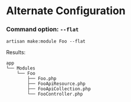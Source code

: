 # Alternate Configuration

### Command option: `--flat`
`artisan make:module Foo --flat`

Results:
```
app
└── Modules
    └── Foo
        ├── Foo.php
        ├── FooApiResource.php
        ├── FooApiCollection.php
        └── FooController.php
```
